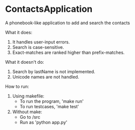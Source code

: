 # ContactsApplication
A phonebook-like application to add and search the contacts

What it does:
1. It handles user-input errors.
2. Search is case-sensitive.
3. Exact-matches are ranked higher than prefix-matches.

What it doesn't do:
1. Search by lastName is not implemented.
2. Unicode names are not handled.

How to run:
1. Using makefile:
	- To run the program, 'make run'
	- To run testcases, 'make test'
2. Without make:
	- Go to <codebase>/src
	- Run as 'python app.py'
